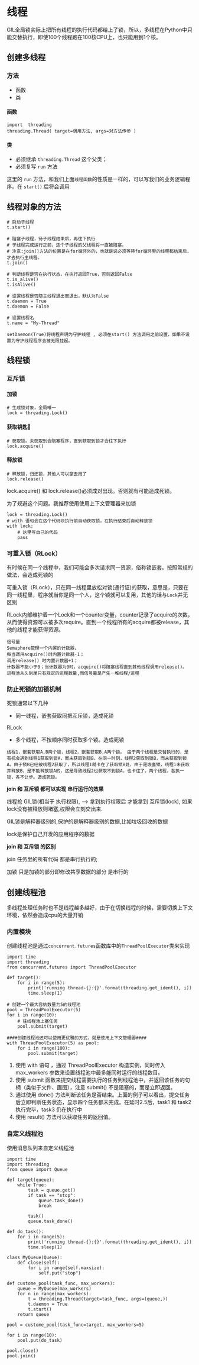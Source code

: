 # 线程

GIL全局锁实际上把所有线程的执行代码都给上了锁，所以，多线程在Python中只能交替执行，即使100个线程跑在100核CPU上，也只能用到1个核。

## 创建多线程

### 方法

- 函数
- 类

#### 函数

```
import  threading
threading.Thread( target=调用方法, args=对方法传参 ) 
```

#### 类

- 必须继承 `threading.Thread` 这个父类；
- 必须复写 `run` 方法

这里的 `run` 方法，和我们上面`线程函数`的性质是一样的，可以写我们的业务逻辑程序。在 `start()` 后将会调用

## 线程对象的方法

```
# 启动子线程
t.start()

# 阻塞子线程，待子线程结束后，再往下执行
# 子线程完成运行之前，这个子线程的父线程将一直被阻塞。
# 注意:join()方法的位置是在for循环外的，也就是说必须等待for循环里的线程都结束后，才去执行主线程。
t.join()

# 判断线程是否在执行状态，在执行返回True，否则返回False
t.is_alive()
t.isAlive()

# 设置线程是否随主线程退出而退出，默认为False
t.daemon = True
t.daemon = False

# 设置线程名
t.name = "My-Thread"

setDaemon(True)将线程声明为守护线程 , 必须在start() 方法调用之前设置，如果不设置为守护线程程序会被无限挂起。 
```

## 线程锁

### 互斥锁

#### 加锁

```
# 生成锁对象，全局唯一
lock = threading.Lock()
```

#### 获取钥匙🔑

```
# 获取锁。未获取到会阻塞程序，直到获取到锁才会往下执行
lock.acquire()
```

#### 释放锁

```
# 释放锁，归还锁，其他人可以拿去用了
lock.release()
```

lock.acquire() 和 lock.release()必须成对出现。否则就有可能造成死锁。

为了规避这个问题。我推荐使用使用上下文管理器来加锁

```
lock = threading.Lock()
# with 语句会在这个代码块执行前自动获取锁，在执行结束后自动释放锁
with lock:
    # 这里写自己的代码
    pass
```

### 可重入锁（RLock）

有时候在同一个线程中，我们可能会多次请求同一资源，俗称锁嵌套。按照常规的做法，会造成死锁的

可重入锁（RLock），只在同一线程里放松对锁(通行证)的获取，意思是，只要在同一线程里，程序就当你是同一个人，这个锁就可以复用，其他的话与`Lock`并无区别

RLock内部维护着一个Lock和一个counter变量，counter记录了acquire的次数，从而使得资源可以被多次require。直到一个线程所有的acquire都被release，其他的线程才能获得资源。 

```
信号量
Semaphore管理一个内置的计数器，
每当调用acquire()时内置计数器-1；
调用release() 时内置计数器+1；
计数器不能小于0；当计数器为0时，acquire()将阻塞线程直到其他线程调用release()。
进程池从头到尾只有规定的进程数量,而信号量是产生一堆线程/进程
```

### 防止死锁的加锁机制

死锁通常以下几种

- 同一线程，嵌套获取同把互斥锁，造成死锁

RLock

- 多个线程，不按顺序同时获取多个锁。造成死锁

```
线程1，嵌套获取A,B两个锁，线程2，嵌套获取B,A两个锁。 由于两个线程是交替执行的，是有机会遇到线程1获取到锁A，而未获取到锁B，在同一时刻，线程2获取到锁B，而未获取到锁A。由于锁B已经被线程2获取了，所以线程1就卡在了获取锁B处，由于是嵌套锁，线程1未获取并释放B，是不能释放锁A的，这是导致线程2也获取不到锁A，也卡住了。两个线程，各执一锁，各不让步。造成死锁。
```

**join 和 互斥锁 都可以实现 串行运行的效果**

线程抢 GIL锁(相当于 执行权限),  -->  拿到执行权限后 才能拿到 互斥锁(lock), 如果lock没有被释放则堵塞,权限会立刻交出来.

GIL锁是解释器级别的,保护的是解释器级别的数据,比如垃圾回收的数据

lock是保护自己开发的应用程序的数据

**join 和 互斥锁 的区别**

join 任务里的所有代码 都是串行执行的;

加锁 只是加锁的部分即修改共享数据的部分 是串行的

## 创建线程池

多线程处理任务时也不是线程越多越好，由于在切换线程的时候，需要切换上下文环境，依然会造成cpu的大量开销

### 内置模块

创建线程池是通过`concurrent.futures`函数库中的`ThreadPoolExecutor`类来实现

```
import time
import threading
from concurrent.futures import ThreadPoolExecutor

def target():
    for i in range(5):
        print('running thread-{}:{}'.format(threading.get_ident(), i))
        time.sleep(1)

# 创建一个最大容纳数量为5的线程池
pool = ThreadPoolExecutor(5)
for i in range(10):
    # 往线程池上塞任务
    pool.submit(target)

####创建线程池还可以使用更优雅的方式，就是使用上下文管理器####
with ThreadPoolExecutor(5) as pool:
    for i in range(100):
        pool.submit(target)
```

1. 使用 with 语句 ，通过 ThreadPoolExecutor 构造实例，同时传入 max_workers 参数来设置线程池中最多能同时运行的线程数目。
2. 使用 submit 函数来提交线程需要执行的任务到线程池中，并返回该任务的句柄（类似于文件、画图），注意 submit() 不是阻塞的，而是立即返回。
3. 通过使用 done() 方法判断该任务是否结束。上面的例子可以看出，提交任务后立即判断任务状态，显示四个任务都未完成。在延时2.5后，task1 和 task2 执行完毕，task3 仍在执行中
4. 使用 result() 方法可以获取任务的返回值。

### 自定义线程池

使用消息队列来自定义线程池

```
import time
import threading
from queue import Queue

def target(queue):
    while True:
        task = queue.get()
        if task == "stop":
            queue.task_done()
            break

        task()
        queue.task_done()

def do_task():
    for i in range(5):
        print('running thread-{}:{}'.format(threading.get_ident(), i))
        time.sleep(1)

class MyQueue(Queue):
    def close(self):
        for i in range(self.maxsize):
            self.put("stop")

def custome_pool(task_func, max_workers):
    queue = MyQueue(max_workers)
    for n in range(max_workers):
        t = threading.Thread(target=task_func, args=(queue,))
        t.daemon = True
        t.start()
    return queue

pool = custome_pool(task_func=target, max_workers=5)

for i in range(10):
    pool.put(do_task)

pool.close()
pool.join()
```
